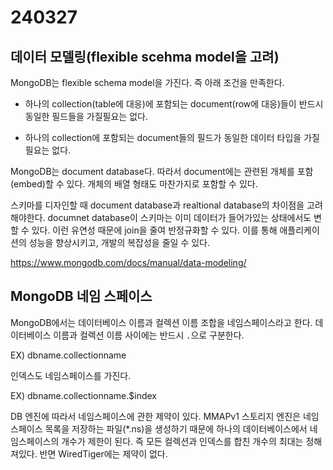 # 240327

## 데이터 모델링(flexible scehma model을 고려)

MongoDB는 flexible schema model을 가진다. 즉 아래 조건을 만족한다.

- 하나의 collection(table에 대응)에 포함되는 document(row에 대응)들이 반드시 동일한 필드들을 가질필요는 없다.

- 하나의 collection에 포함되는 document들의 필드가 동일한 데이터 타입을 가질 필요는 없다.

MongoDB는 document database다. 따라서 document에는 관련된 개체를 포함(embed)할 수 있다. 개체의 배열 형태도 마찬가지로 포함할 수 있다.

스키마를 디자인할 때 document database과 realtional database의 차이점을 고려해야한다. documnet database이 스키마는 이미 데이터가 들어가있는 상태에서도 변할 수 있다. 이런 유연성 때문에 join을 줄여 반정규화할 수 있다. 이를 통해 애플리케이션의 성능을 향상시키고, 개발의 복잡성을 줄일 수 있다.

https://www.mongodb.com/docs/manual/data-modeling/

## MongoDB 네임 스페이스

MongoDB에서는 데이터베이스 이름과 컬렉션 이름 조합을 네임스페이스라고 한다. 데이터베이스 이름과 컬렉션 이름 사이에는 반드시 `.`으로 구분한다.

EX) dbname.collectionname

인덱스도 네임스페이스를 가진다.

EX) dbname.collectionname.$index

DB 엔진에 따라서 네임스페이스에 관한 제약이 있다. MMAPv1 스토리지 엔진은 네임스페이스 목록을 저장하는 파일(*.ns)을 생성하기 때문에 하나의 데이터베이스에서 네임스페이스의 개수가 제한이 된다. 즉 모든 컬렉션과 인덱스를 합친 개수의 최대는 정해져있다. 반면 WiredTiger에는 제약이 없다.